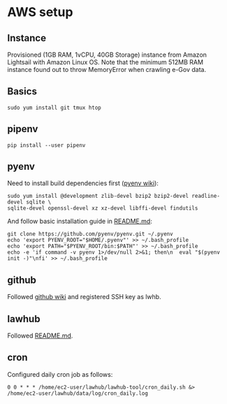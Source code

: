 # AWS setup

## Instance
Provisioned (1GB RAM, 1vCPU, 40GB Storage) instance from Amazon Lightsail with Amazon Linux OS. Note that the minimum 512MB RAM instance found out to throw MemoryError when crawling e-Gov data.

## Basics 
```
sudo yum install git tmux htop
```

## pipenv
```
pip install --user pipenv
```

## pyenv
Need to install build dependencies first ([pyenv wiki](https://github.com/pyenv/pyenv/wiki/common-build-problems])):
```
sudo yum install @development zlib-devel bzip2 bzip2-devel readline-devel sqlite \
sqlite-devel openssl-devel xz xz-devel libffi-devel findutils
```

And follow basic installation guide in [README.md](https://github.com/pyenv/pyenv/):
```
git clone https://github.com/pyenv/pyenv.git ~/.pyenv
echo 'export PYENV_ROOT="$HOME/.pyenv"' >> ~/.bash_profile
echo 'export PATH="$PYENV_ROOT/bin:$PATH"' >> ~/.bash_profile
echo -e 'if command -v pyenv 1>/dev/null 2>&1; then\n  eval "$(pyenv init -)"\nfi' >> ~/.bash_profile
```

## github
Followed [github wiki](https://help.github.com/ja/github/authenticating-to-github/connecting-to-github-with-ssh) and registered SSH key as lwhb.

## lawhub
Followed [README.md](./README.md).

## cron
Configured daily cron job as follows:
```
0 0 * * * /home/ec2-user/lawhub/lawhub-tool/cron_daily.sh &> /home/ec2-user/lawhub/data/log/cron_daily.log
```